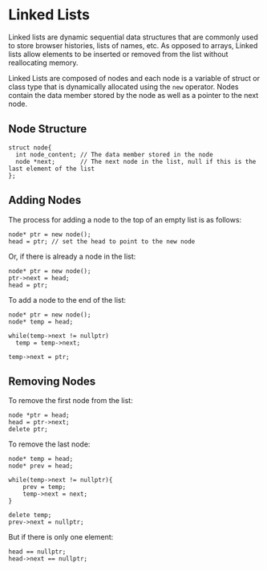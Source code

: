 # Linked Lists #
Linked lists are dynamic sequential data structures that are commonly used to store browser histories, lists of names, etc. As opposed to arrays, Linked lists allow elements to be inserted or removed from the list without reallocating memory.

Linked Lists are composed of nodes and each node is a variable of struct or class type that is dynamically allocated using the ``new`` operator. Nodes contain the data member stored by the node as well as a pointer to the next node.

## Node Structure ##

    struct node{
      int node_content; // The data member stored in the node
      node *next;       // The next node in the list, null if this is the last element of the list
    };
    
## Adding Nodes ##
The process for adding a node to the top of an empty list is as follows:
    
    node* ptr = new node();
    head = ptr; // set the head to point to the new node
    
Or, if there is already a node in the list:

    node* ptr = new node();
    ptr->next = head;
    head = ptr;
    
To add a node to the end of the list:
    
    node* ptr = new node();
    node* temp = head;
    
    while(temp->next != nullptr)
      temp = temp->next;
      
    temp->next = ptr;
    
## Removing Nodes ##
To remove the first node from the list:
 
    node *ptr = head;
    head = ptr->next;
    delete ptr;
    
To remove the last node:
    
    node* temp = head;
    node* prev = head;
    
    while(temp->next != nullptr){
        prev = temp;
        temp->next = next;
    }
    
    delete temp;
    prev->next = nullptr;

But if there is only one element:

    head == nullptr;
    head->next == nullptr;
